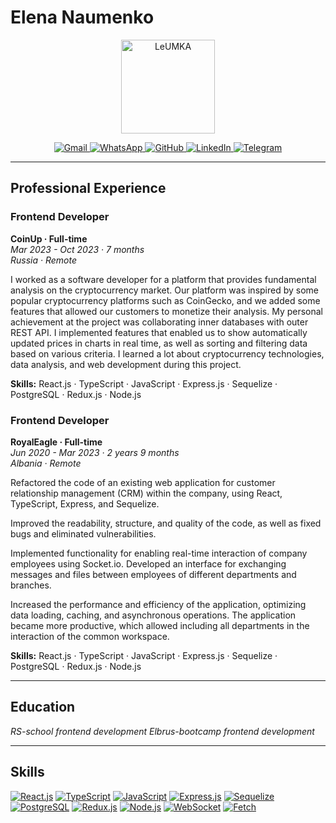 # **Elena Naumenko**

<p align="center">
  <img src="https://media.licdn.com/dms/image/D4D03AQFNCpw60yLJcQ/profile-displayphoto-shrink_400_400/0/1697902368137?e=1705536000&v=beta&t=uZg063Ee7ffqGrTR3ngbxRfYFEthaiFBJBUZw5JuVjE" alt="LeUMKA" width="150px" height="150px" border-radius="8px">
</p> 

<p align="center">
  <a href="mailto:lenaumka21@gmail.com">
    <img src="https://img.shields.io/badge/Gmail-EA4335?style=for-the-badge&logo=gmail&logoColor=white" alt="Gmail">
  </a>
  
  <a href="https://wa.me/+79181154447">
    <img src="https://img.shields.io/badge/WhatsApp-25D366?style=for-the-badge&logo=whatsapp&logoColor=white" alt="WhatsApp">
  </a>
  
  <a href="https://github.com/LeUMKA">
    <img src="https://img.shields.io/badge/GitHub-181717?style=for-the-badge&logo=github&logoColor=white" alt="GitHub">
  </a>
  
  <a href="https://www.linkedin.com/in/leumka">
    <img src="https://img.shields.io/badge/LinkedIn-0077B5?style=for-the-badge&logo=linkedin&logoColor=white" alt="LinkedIn">
  </a>
  
  <a href="https://t.me/LeUMKA">
    <img src="https://img.shields.io/badge/Telegram-2CA5E0?style=for-the-badge&logo=telegram&logoColor=white" alt="Telegram">
  </a>
</p>


---

## Professional Experience

### Frontend Developer  
**CoinUp · Full-time**  
*Mar 2023 - Oct 2023 · 7 months*  
*Russia · Remote*

I worked as a software developer for a platform that provides fundamental analysis on the cryptocurrency market. Our platform was inspired by some popular cryptocurrency platforms such as CoinGecko, and we added some features that allowed our customers to monetize their analysis. My personal achievement at the project was collaborating inner databases with outer REST API. I implemented features that enabled us to show automatically updated prices in charts in real time, as well as sorting and filtering data based on various criteria. I learned a lot about cryptocurrency technologies, data analysis, and web development during this project.

**Skills:** React.js · TypeScript · JavaScript · Express.js · Sequelize · PostgreSQL · Redux.js · Node.js

### Frontend Developer  
**RoyalEagle · Full-time**  
*Jun 2020 - Mar 2023 · 2 years 9 months*  
*Albania · Remote*

Refactored the code of an existing web application for customer relationship management (CRM) within the company, using React, TypeScript, Express, and Sequelize.

Improved the readability, structure, and quality of the code, as well as fixed bugs and eliminated vulnerabilities.

Implemented functionality for enabling real-time interaction of company employees using Socket.io. Developed an interface for exchanging messages and files between employees of different departments and branches.

Increased the performance and efficiency of the application, optimizing data loading, caching, and asynchronous operations. The application became more productive, which allowed including all departments in the interaction of the common workspace.

**Skills:** React.js · TypeScript · JavaScript · Express.js · Sequelize · PostgreSQL · Redux.js · Node.js

---

## Education

*RS-school frontend development*
*Elbrus-bootcamp frontend development*

---

## Skills

[![React.js](https://img.shields.io/badge/React.js-61DAFB?style=for-the-badge&logo=react&logoColor=white)](https://reactjs.org/)
[![TypeScript](https://img.shields.io/badge/TypeScript-3178C6?style=for-the-badge&logo=typescript&logoColor=white)](https://www.typescriptlang.org/)
[![JavaScript](https://img.shields.io/badge/JavaScript-F7DF1E?style=for-the-badge&logo=javascript&logoColor=white)](https://developer.mozilla.org/en-US/docs/Web/JavaScript)
[![Express.js](https://img.shields.io/badge/Express.js-000000?style=for-the-badge&logo=express&logoColor=white)](https://expressjs.com/)
[![Sequelize](https://img.shields.io/badge/Sequelize-52B0E7?style=for-the-badge&logo=sequelize&logoColor=white)](https://sequelize.org/)
[![PostgreSQL](https://img.shields.io/badge/PostgreSQL-336791?style=for-the-badge&logo=postgresql&logoColor=white)](https://www.postgresql.org/)
[![Redux.js](https://img.shields.io/badge/Redux.js-764ABC?style=for-the-badge&logo=redux&logoColor=white)](https://redux.js.org/)
[![Node.js](https://img.shields.io/badge/Node.js-339933?style=for-the-badge&logo=node.js&logoColor=white)](https://nodejs.org/)
[![WebSocket](https://img.shields.io/badge/WebSocket-4E4E4E?style=for-the-badge&logo=websocket&logoColor=white)](https://developer.mozilla.org/en-US/docs/Web/API/WebSockets_API)
[![Fetch](https://img.shields.io/badge/Fetch-3E3737?style=for-the-badge)](https://developer.mozilla.org/en-US/docs/Web/API/Fetch_API)



